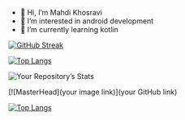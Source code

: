 - 👋 Hi, I’m Mahdi Khosravi
- 👀 I’m interested in android development
- 🌱 I’m currently learning kotlin

[![GitHub Streak](https://github-readme-streak-stats.herokuapp.com/?user=mahdidev78)](https://git.io/streak-stats)

[![Top Langs](https://github-readme-stats.vercel.app/api/top-langs/?username=mahdidev78&layout=compact)](https://github.com/mahdidev78/github-readme-stats)

![Your Repository’s Stats](https://github-readme-stats.vercel.app/api?username=mahdidev78&show_icons=true)

<!---
mahdidev78/mahdidev78 is a ✨ special ✨ repository because its `README.md` (this file) appears on your GitHub profile.
You can click the Preview link to take a look at your changes.
--->

[![MasterHead](your image link)](your GitHub link)

[![Top Langs](https://github-readme-stats.vercel.app/api/top-langs/?username=mahdidev78)](https://github.com/mahdidev78/github-readme-stats)

